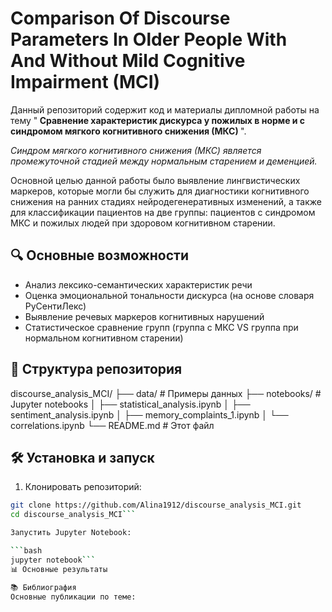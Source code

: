 # Comparison Of Discourse Parameters In Older People With And Without Mild Cognitive Impairment (MCI)
Данный репозиторий содержит код и материалы дипломной работы на тему "<b> Сравнение характеристик дискурса у пожилых в норме и с синдромом мягкого когнитивного снижения (МКС) </b>". 

<i> Синдром мягкого когнитивного снижения (МКС) является промежуточной стадией между нормальным старением и деменцией.</i>

Основной целью данной работы было выявление лингвистических маркеров, которые могли бы служить для диагностики когнитивного снижения на ранних стадиях нейродегенеративных изменений, а также для классификации пациентов на две группы: пациентов с синдромом МКС и пожилых людей при здоровом когнитивном старении.
## 🔍 Основные возможности
- Анализ лексико-семантических характеристик речи
- Оценка эмоциональной тональности дискурса (на основе словаря РуСентиЛекс)
- Выявление речевых маркеров когнитивных нарушений
- Статистическое сравнение групп (группа с МКС VS группа при нормальном когнитивном старении)
## 📂 Структура репозитория
discourse_analysis_MCI/
├── data/ # Примеры данных
├── notebooks/ # Jupyter notebooks
│ ├── statistical_analysis.ipynb
│ ├── sentiment_analysis.ipynb
│ ├── memory_complaints_1.ipynb
│ └── correlations.ipynb
└── README.md # Этот файл

## 🛠️ Установка и запуск

1. Клонировать репозиторий:
```bash
git clone https://github.com/Alina1912/discourse_analysis_MCI.git
cd discourse_analysis_MCI```

Запустить Jupyter Notebook:

```bash
jupyter notebook```
📊 Основные результаты

📚 Библиография
Основные публикации по теме:



